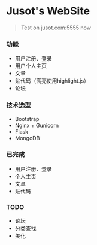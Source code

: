 # Jusot's WebSite

> Test on jusot.com:5555 now

### 功能
* 用户注册、登录
* 用户个人主页
* 文章
* 贴代码（高亮使用highlight.js）
* 论坛


### 技术选型
* Bootstrap
* Nginx + Gunicorn
* Flask
* MongoDB


### 已完成
* 用户注册、登录
* 个人主页
* 文章
* 贴代码


### TODO
* 论坛
* 分类查找
* 美化
